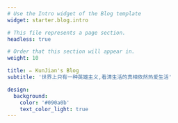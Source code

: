 ```yaml
---
# Use the Intro widget of the Blog template
widget: starter.blog.intro

# This file represents a page section.
headless: true

# Order that this section will appear in.
weight: 10

title: ✏️ KunJian's Blog
subtitle: '世界上只有一种英雄主义,看清生活的真相依然热爱生活'

design:
  background:
    color: '#090a0b'
    text_color_light: true
---
```

